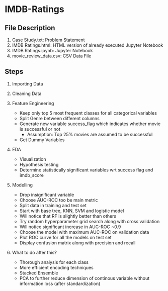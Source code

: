 # IMDB-Ratings

## File Description
1. Case Study.txt: Problem Statement
2. IMDB Ratings.html: HTML version of already executed Jupyter Notebook
3. IMDB Ratings.ipynb: Jupyter Notebook
4. movie_review_data.csv: CSV Data File

## Steps 
1. Importing Data
2. Cleaning Data
3. Feature Engineering
    -  Keep only top 5 most frequent classes for all categorical variables
    -  Split Genre between different columns
    -  Generate new variable success_flag which indicates whether movie is successful or not
        - Assumption: Top 25% movies are assumed to be successful 
    -  Get Dummy Variables   
4. EDA
    - Visualization
    - Hypothesis testing
    - Determine statistically significant variables wrt success flag and imdb_score
    
5. Modelling
    - Drop insignificant variable
    - Choose AUC-ROC too be main metric
    - Split data in training and test set
    - Start with base tree, KNN, SVM and logistic model
    - Will notice that RF is slightly better than others
    - Try random hyperparameter grid search along with cross validation
    - Will notice significant increase in AUC-ROC ~0.9
    - Choose the model with maximum AUC-ROC on validation data
    - Plot ROC curve for all the models on test set
    - Display confusion matrix along with precision and recall
    
6. What to do after this?
    - Thorough analysis for each class
    - More efficient encoding techniques
    - Stacked Ensemble
    - PCA to further reduce dimension of continous variable without information loss (after standardization)
